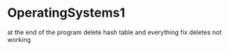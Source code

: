 # OperatingSystems1

at the end of the program delete hash table and everything
fix deletes not working